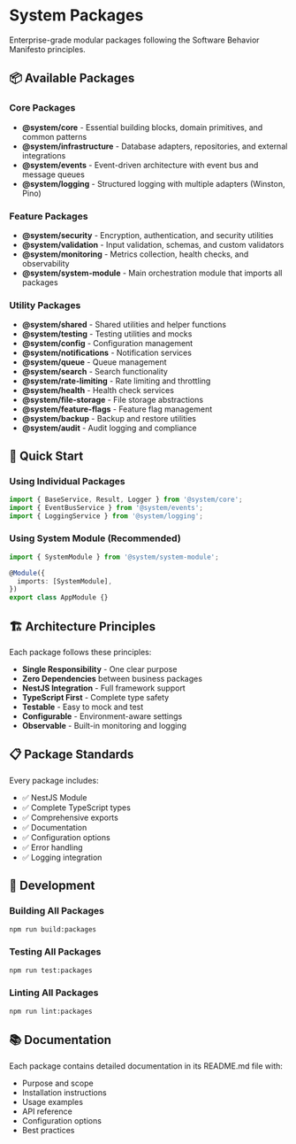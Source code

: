 # System Packages

Enterprise-grade modular packages following the Software Behavior Manifesto principles.

## 📦 Available Packages

### Core Packages
- **@system/core** - Essential building blocks, domain primitives, and common patterns
- **@system/infrastructure** - Database adapters, repositories, and external integrations
- **@system/events** - Event-driven architecture with event bus and message queues
- **@system/logging** - Structured logging with multiple adapters (Winston, Pino)

### Feature Packages
- **@system/security** - Encryption, authentication, and security utilities
- **@system/validation** - Input validation, schemas, and custom validators
- **@system/monitoring** - Metrics collection, health checks, and observability
- **@system/system-module** - Main orchestration module that imports all packages

### Utility Packages
- **@system/shared** - Shared utilities and helper functions
- **@system/testing** - Testing utilities and mocks
- **@system/config** - Configuration management
- **@system/notifications** - Notification services
- **@system/queue** - Queue management
- **@system/search** - Search functionality
- **@system/rate-limiting** - Rate limiting and throttling
- **@system/health** - Health check services
- **@system/file-storage** - File storage abstractions
- **@system/feature-flags** - Feature flag management
- **@system/backup** - Backup and restore utilities
- **@system/audit** - Audit logging and compliance

## 🚀 Quick Start

### Using Individual Packages
```typescript
import { BaseService, Result, Logger } from '@system/core';
import { EventBusService } from '@system/events';
import { LoggingService } from '@system/logging';
```

### Using System Module (Recommended)
```typescript
import { SystemModule } from '@system/system-module';

@Module({
  imports: [SystemModule],
})
export class AppModule {}
```

## 🏗️ Architecture Principles

Each package follows these principles:
- **Single Responsibility** - One clear purpose
- **Zero Dependencies** between business packages
- **NestJS Integration** - Full framework support
- **TypeScript First** - Complete type safety
- **Testable** - Easy to mock and test
- **Configurable** - Environment-aware settings
- **Observable** - Built-in monitoring and logging

## 📋 Package Standards

Every package includes:
- ✅ NestJS Module
- ✅ Complete TypeScript types
- ✅ Comprehensive exports
- ✅ Documentation
- ✅ Configuration options
- ✅ Error handling
- ✅ Logging integration

## 🔧 Development

### Building All Packages
```bash
npm run build:packages
```

### Testing All Packages
```bash
npm run test:packages
```

### Linting All Packages
```bash
npm run lint:packages
```

## 📚 Documentation

Each package contains detailed documentation in its README.md file with:
- Purpose and scope
- Installation instructions
- Usage examples
- API reference
- Configuration options
- Best practices
